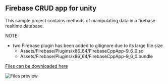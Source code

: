 ## Firebase CRUD app for unity

This sample project contains methods of manipulating data in a firebase realtime database.

NOTE:
- two Firebase plugin has been added to gitignore due to its large file size
	- Assets/Firebase/Plugins/x86_64/FirebaseCppApp-9_6_0.so
	- Assets/Firebase/Plugins/x86_64/FirebaseCppApp-9_6_0.bundle

[Files can be downloaded here](https://drive.google.com/file/d/1CdN2O6qt_XCwmclXAilBy0aSge9RCqpM/view?usp=sharing)

![Files preview](https://i.postimg.cc/02pGLrCZ/Untitled.png)
